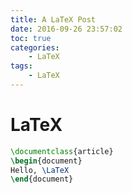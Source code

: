 ```yaml
---
title: A LaTeX Post
date: 2016-09-26 23:57:02
toc: true
categories: 
    - LaTeX
tags:
    - LaTeX
---
```


# LaTeX

```latex
\documentclass{article}
\begin{document}
Hello, \LaTeX
\end{document}
```
<!--more-->
